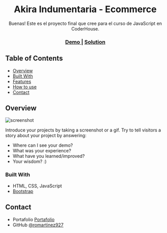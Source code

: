 <!-- Please update value in the {}  -->

<h1 align="center">Akira Indumentaria - Ecommerce</h1>

<div align="center">
   Buenas! Este es el proyecto final que cree para el curso de JavaScript en CoderHouse. 
</div>

<div align="center">
  <h3>
    <a href="https://romartinez927.github.io/ProyectoFinal-Martinez/">
      Demo
    </a>
    <span> | </span>
    <a href="https://github.com/romartinez927/ProyectoFinal-Martinez.git">
      Solution
    </a>
  </h3>
</div>

<!-- TABLE OF CONTENTS -->

## Table of Contents

- [Overview](#overview)
- [Built With](#built-with)
- [Features](#features)
- [How to use](#how-to-use)
- [Contact](#contact)

<!-- OVERVIEW -->

## Overview

![screenshot]("https://imgur.com/a/YtfNvYs")

Introduce your projects by taking a screenshot or a gif. Try to tell visitors a story about your project by answering:

- Where can I see your demo?
- What was your experience?
- What have you learned/improved?
- Your wisdom? :)

### Built With

<!-- This section should list any major frameworks that you built your project using. Here are a few examples.-->
- HTML, CSS, JavaScript
- [Bootstrap](https://getbootstrap.com)


## Contact

- Portafolio [Portafolio](https://romartinez927.github.io/Portafolio/)
- GitHub [@romartinez927](https://github.com/romartinez927)


